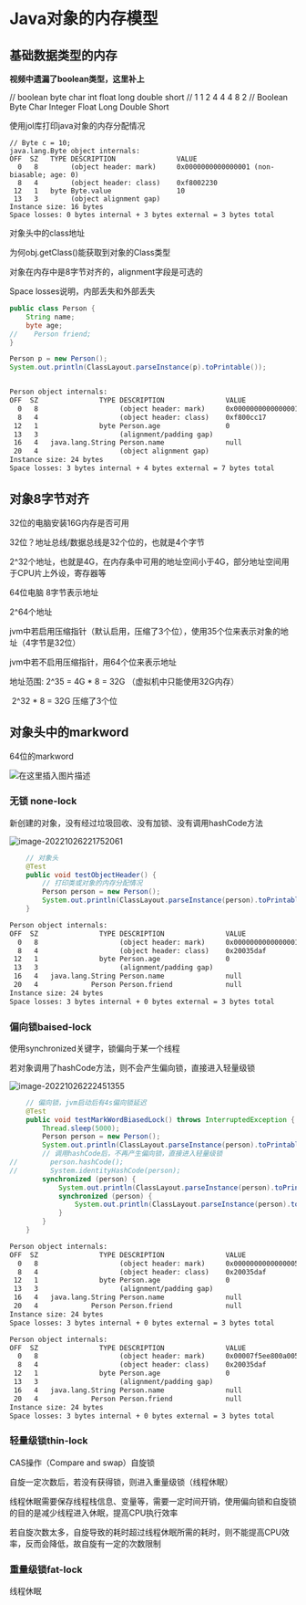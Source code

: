 # Java对象的内存模型

## 基础数据类型的内存


**视频中遗漏了boolean类型，这里补上**

// boolean byte   char  int  float   long  double  short
// 1       1      2     4    4       4     8       2
// Boolean Byte   Char  Integer Float Long Double  Short


使用jol库打印java对象的内存分配情况

```TXT
// Byte c = 10;
java.lang.Byte object internals:
OFF  SZ   TYPE DESCRIPTION               VALUE
  0   8        (object header: mark)     0x0000000000000001 (non-biasable; age: 0)
  8   4        (object header: class)    0xf8002230
 12   1   byte Byte.value                10
 13   3        (object alignment gap)    
Instance size: 16 bytes
Space losses: 0 bytes internal + 3 bytes external = 3 bytes total
```

对象头中的class地址

为何obj.getClass()能获取到对象的Class类型

对象在内存中是8字节对齐的，alignment字段是可选的

Space losses说明，内部丢失和外部丢失

```java
public class Person {
    String name;
    byte age;
//    Person friend;
}

Person p = new Person();
System.out.println(ClassLayout.parseInstance(p).toPrintable());
```

```txt

Person object internals:
OFF  SZ               TYPE DESCRIPTION               VALUE
  0   8                    (object header: mark)     0x0000000000000001 (non-biasable; age: 0)
  8   4                    (object header: class)    0xf800cc17
 12   1               byte Person.age                0
 13   3                    (alignment/padding gap)   
 16   4   java.lang.String Person.name               null
 20   4                    (object alignment gap)    
Instance size: 24 bytes
Space losses: 3 bytes internal + 4 bytes external = 7 bytes total
```



 ## 对象8字节对齐

32位的电脑安装16G内存是否可用

32位？地址总线/数据总线是32个位的，也就是4个字节

2^32个地址，也就是4G，在内存条中可用的地址空间小于4G，部分地址空间用于CPU片上外设，寄存器等


64位电脑 8字节表示地址

2^64个地址



jvm中若启用压缩指针（默认启用，压缩了3个位），使用35个位来表示对象的地址（4字节是32位）

jvm中若不启用压缩指针，用64个位来表示地址

地址范围: 2^35 = 4G * 8 = 32G （虚拟机中只能使用32G内存）

​                  2^32 * 8 = 32G             压缩了3个位





## 对象头中的markword



64位的markword

![在这里插入图片描述](https://codeantenna.com/image/https://img-blog.csdnimg.cn/20201222210852278.png)



### 无锁 none-lock

新创建的对象，没有经过垃圾回收、没有加锁、没有调用hashCode方法

![image-20221026221752061](https://cdn.jsdelivr.net/gh/JefferyBoy/pictures/2022/10/26/2b22bc1df4e82150689ee3f19e7da4e1-20221026221753-6be719.png)

```java
    // 对象头
    @Test
    public void testObjectHeader() {
        // 打印类或对象的内存分配情况
        Person person = new Person();
        System.out.println(ClassLayout.parseInstance(person).toPrintable());
    }
```

```txt
Person object internals:
OFF  SZ               TYPE DESCRIPTION               VALUE
  0   8                    (object header: mark)     0x0000000000000001 (non-biasable; age: 0)
  8   4                    (object header: class)    0x20035daf
 12   1               byte Person.age                0
 13   3                    (alignment/padding gap)   
 16   4   java.lang.String Person.name               null
 20   4             Person Person.friend             null
Instance size: 24 bytes
Space losses: 3 bytes internal + 0 bytes external = 3 bytes total
```

### 偏向锁baised-lock

使用synchronized关键字，锁偏向于某一个线程

若对象调用了hashCode方法，则不会产生偏向锁，直接进入轻量级锁

![image-20221026222451355](https://cdn.jsdelivr.net/gh/JefferyBoy/pictures/2022/10/26/c74d8f6c4542439da8acf4dbe15ee0c6-20221026222452-fb7ac3.png)

```java
    // 偏向锁，jvm启动后有4s偏向锁延迟
    @Test
    public void testMarkWordBiasedLock() throws InterruptedException {
        Thread.sleep(5000);
        Person person = new Person();
        System.out.println(ClassLayout.parseInstance(person).toPrintable());
        // 调用hashCode后，不再产生偏向锁，直接进入轻量级锁
//        person.hashCode();
//        System.identityHashCode(person);
        synchronized (person) {
            System.out.println(ClassLayout.parseInstance(person).toPrintable());
            synchronized (person) {
                System.out.println(ClassLayout.parseInstance(person).toPrintable());
            }
        }
    }

```

```txt
Person object internals:
OFF  SZ               TYPE DESCRIPTION               VALUE
  0   8                    (object header: mark)     0x0000000000000005 (biasable; age: 0)
  8   4                    (object header: class)    0x20035daf
 12   1               byte Person.age                0
 13   3                    (alignment/padding gap)   
 16   4   java.lang.String Person.name               null
 20   4             Person Person.friend             null
Instance size: 24 bytes
Space losses: 3 bytes internal + 0 bytes external = 3 bytes total

Person object internals:
OFF  SZ               TYPE DESCRIPTION               VALUE
  0   8                    (object header: mark)     0x00007f5ee800a005 (biased: 0x0000001fd7ba0028; epoch: 0; age: 0)
  8   4                    (object header: class)    0x20035daf
 12   1               byte Person.age                0
 13   3                    (alignment/padding gap)   
 16   4   java.lang.String Person.name               null
 20   4             Person Person.friend             null
Instance size: 24 bytes
Space losses: 3 bytes internal + 0 bytes external = 3 bytes total
```

### 轻量级锁thin-lock

CAS操作（Compare and swap）自旋锁

自旋一定次数后，若没有获得锁，则进入重量级锁（线程休眠）

线程休眠需要保存线程栈信息、变量等，需要一定时间开销，使用偏向锁和自旋锁的目的是减少线程进入休眠，提高CPU执行效率

若自旋次数太多，自旋导致的耗时超过线程休眠所需的耗时，则不能提高CPU效率，反而会降低，故自旋有一定的次数限制


### 重量级锁fat-lock

线程休眠

